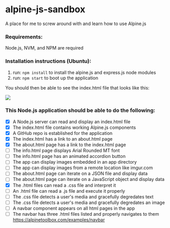 # alpine-js-sandbox
A place for me to screw around with and learn how to use Alpine.js

### Requirements:

Node.js, NVM, and NPM are required

### Installation instructions (Ubuntu):

1. run: `npm install` to install the alpine.js and express.js node modules
2. run: `npm start` to boot up the application

You should then be able to see the index.html file that looks like this:

![](https://i.imgur.com/gJhua2i.jpg)

### This Node.js application should be able to do the following:

- [x] A Node.js server can read and display an index.html file
- [x] The index.html file contains working Alpine.js components
- [x] A GitHub repo is established for the application
- [x] The index.html has a link to an about.html page
- [x] The about.html page has a link to the index.html page
- [ ] The info.html page displays Arial Rounded MT font
- [ ] The info.html page has an animated accordion button
- [ ] The app can display images embedded in an app directory
- [ ] The app can display images from a remote location like imgur.com
- [ ] The about.html page can iterate on a JSON file and display data
- [ ] The about.html page can iterate on a JavaScript object and display data
- [x] The .html files can read a .css file and interpret it
- [ ] An .html file can read a .js file and execute it properly
- [ ] The .css file detects a user's media and gracefully degredates text
- [ ] The .css file detects a user's media and gracefully degredates an image
- [ ] A navbar component appears on all html pages in the app
- [ ] The navbar has three .html files listed and properly navigates to them
https://alpinetoolbox.com/examples/navbar
